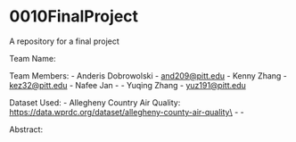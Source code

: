 # 0010FinalProject
A repository for a final project


Team Name:

Team Members:
    - Anderis Dobrowolski
        - and209@pitt.edu
    - Kenny Zhang
        - kez32@pitt.edu
    - Nafee Jan
        -
    - Yuqing Zhang
        - yuz191@pitt.edu

Dataset Used:
    - Allegheny Country Air Quality: https://data.wprdc.org/dataset/allegheny-county-air-quality\
    - 
    - 

Abstract:
